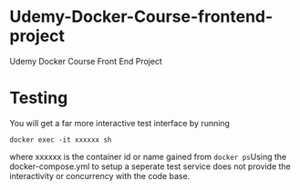 # Udemy-Docker-Course-frontend-project
Udemy Docker Course Front End Project


# Testing
You will get a far more interactive test interface by running 
```
docker exec -it xxxxxx sh
```
where xxxxxx is the container id or name gained from `docker ps`Using the docker-compose.yml to setup a seperate test service does not 
provide the interactivity or concurrency with the code base.